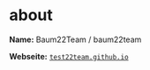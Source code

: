 # about

**Name:** Baum22Team / baum22team

**Webseite:** [`test22team.github.io`](https://test22team.github.io)
